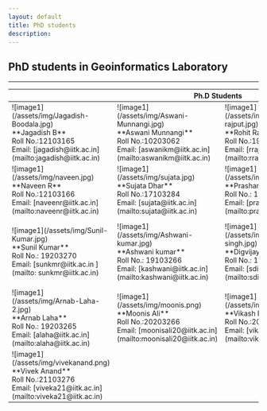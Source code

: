 ```yaml
---
layout: default
title: PhD students
description:
---
```

## PhD students in Geoinformatics Laboratory


* * *
<table>
<colgroup>
<col width="25%" />
<col width="25%" />
<col width="25%" />
<col width="25%" />
</colgroup>
<thead>
<tr class="header">
<th colspan="4">Ph.D Students</th>
</tr>
</thead>
<tbody>
<tr>


<td markdown="span">![image1](/assets/img/Jagadish-Boodala.jpg)<br>
**Jagadish B**<br>
Roll No.:12103165<br>
Email: [jagadish@iitk.ac.in](mailto:jagadish@iitk.ac.in)<br>

</td>
<td markdown="span">![image1](/assets/img/Aswani-Munnangi.jpg)<br>
**Aswani Munnangi**<br>
Roll No.:10203062<br>
Email: [aswanikm@iitk.ac.in](mailto:aswanikm@iitk.ac.in)<br>


</td>
<td markdown="span">![image1](/assets/img/rohit-rajput.jpg)<br>
**Rohit Rajput**<br>
Roll No.:19103282 <br>
Email: [rrajput@iitk.ac.in](mailto:rrajput@iitk.ac.in)<br>

</td>
<td markdown="span">![image1](/assets/img/sraghav.jpg)<br>
**Raghavendra Sara**<br>
Roll No.:12103169 <br>
Email: [sraghav@iitk.ac.in](mailto:sraghav@iitk.ac.in)<br>

</td>
</tr>
<tr>
<td markdown="span">![image1](/assets/img/naveen.jpg)<br>
**Naveen R**<br>
Roll No.:12103166 <br>
Email: [naveenr@iitk.ac.in](mailto:naveenr@iitk.ac.in)<br>

</td>
<td markdown="span">![image1](/assets/img/sujata.jpg)<br>
**Sujata Dhar**<br>
Roll No.:17103284<br>
Email: [sujata@iitk.ac.in](mailto:sujata@iitk.ac.in)<br>

</td>
<td markdown="span">![image1](/assets/img/prashant.jpg)<br>
**Prashant Chauhan**<br>
Roll No.: 19103277 <br>
Email: [prashc@iitk.ac.in](mailto:prashc@iitk.ac.in)<br>

</td>
<td markdown="span">![image1](/assets/img/rashmi-malik.jpg)<br>
**Rashmi Malik**<br>
Roll No.: 19103281 <br>
Email: [rashmi@iitk.ac.in](mailto:rashmi@iitk.ac.in)<br>

</td>
</tr>
<tr>
<td markdown="span">![image1](/assets/img/Sunil-Kumar.jpg)<br>
**Sunil Kumar**<br>
Roll No.: 19203270<br>
Email: [sunkmr@iitk.ac.in ](mailto:  sunkmr@iitk.ac.in)<br>

</td>
<td markdown="span">![image1](/assets/img/Ashwani-kumar.jpg)<br>
**Ashwani kumar**<br>
Roll No.: 19103266 <br>
Email: [kashwani@iitk.ac.in](mailto:kashwani@iitk.ac.in)<br>

</td>
<td markdown="span">![image1](/assets/img/Digvijay-singh.jpg)<br>
**Digvijay Singh**<br>
Roll No.: 19203267 <br>
Email: [sdigvijy@iitk.ac.in](mailto:sdigvijy@iitk.ac.in)<br>

</td>
<td markdown="span">![image1](/assets/img/Ibaad-Anwar.jpg)<br>
**Ibaad Anwar**<br>
Roll No.: 20203263<br>
Email: [ibaadanwar20@iitk.ac.in](mailto:ibaadanwar20@iitk.ac.in )<br>

</td>
</tr>
<tr>
<td markdown="span">![image1](/assets/img/Arnab-Laha-2.jpg)<br>
**Arnab Laha**<br>
Roll No.: 19203265 <br>
Email: [alaha@iitk.ac.in](mailto:alaha@iitk.ac.in)<br>

</td>
<td markdown="span">![image1](/assets/img/moonis.png)<br>
**Moonis Ali**<br>
Roll No.:20203266<br>
Email: [moonisali20@iitk.ac.in](mailto:moonisali20@iitk.ac.in)<br>

</td>
<td markdown="span">![image1](/assets/img/vikas.png)<br>
**Vikash Kumar**<br>
Roll No.:20103306<br>
Email: [vikas@iitk.ac.in](mailto:vikas@iitk.ac.in)<br>

</td>
<td markdown="span">![image1](/assets/img/surbhi.png)<br>
**Surbhi Barnwal**<br>
Roll No.:20203273<br>
Email: [Surbhib20@iitk.ac.in](mailto:Surbhib20@iitk.ac.in)<br>

</td>
</tr>
<tr>
<td markdown="span">![image1](/assets/img/vivekanand.png)<br>
**Vivek Anand**<br>
Roll No.:21103276<br>
Email: [viveka21@iitk.ac.in](mailto:viveka21@iitk.ac.in)<br>

</td>